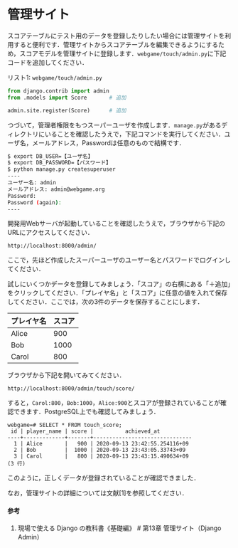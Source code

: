 # 管理サイト

スコアテーブルにテスト用のデータを登録したりしたい場合には管理サイトを利用すると便利です．管理サイトからスコアテーブルを編集できるようにするため，スコアモデルを管理サイトに登録します．`webgame/touch/admin.py`に下記コードを追加してください．

リスト1: `webgame/touch/admin.py`
```py
from django.contrib import admin
from .models import Score       # 追加

admin.site.register(Score)      # 追加
```

つづいて，管理者権限をもつスーパーユーザを作成します．`manage.py`があるディレクトリにいることを確認したうえで，下記コマンドを実行してください．ユーザ名，メールアドレス，Passwordは任意のもので結構です．

```bash
$ export DB_USER=【ユーザ名】
$ export DB_PASSWORD=【パスワード】
$ python manage.py createsuperuser
----
ユーザー名: admin
メールアドレス: admin@webgame.org
Password: 
Password (again): 
----
```

開発用Webサーバが起動していることを確認したうえで，ブラウザから下記のURLにアクセスしてください．

`http://localhost:8000/admin/`

ここで，先ほど作成したスーパーユーザのユーザー名とパスワードでログインしてください．

試しにいくつかデータを登録してみましょう．「スコア」の右横にある「＋追加」をクリックしてください．「プレイヤ名」と「スコア」に任意の値を入れて保存してください．ここでは，次の3件のデータを保存することにします．

| プレイヤ名 | スコア |
| --- | --- |
| Alice | 900 |
| Bob | 1000 |
| Carol | 800 |

ブラウザから下記を開いてみてください．

`http://localhost:8000/admin/touch/score/`

すると，`Carol:800`，`Bob:1000`，`Alice:900`とスコアが登録されていることが確認できます．PostgreSQL上でも確認してみましょう．

```pgsql
webgame=# SELECT * FROM touch_score;
 id | player_name | score |          achieved_at          
----+-------------+-------+-------------------------------
  1 | Alice       |   900 | 2020-09-13 23:42:55.254116+09
  2 | Bob         |  1000 | 2020-09-13 23:43:05.33743+09
  3 | Carol       |   800 | 2020-09-13 23:43:15.490634+09
(3 行)
```

このように，正しくデータが登録されていることが確認できました．

なお，管理サイトの詳細については文献[1]を参照してください．

#### 参考
1. 現場で使える Django の教科書《基礎編》 # 第13章 管理サイト（Django Admin）
